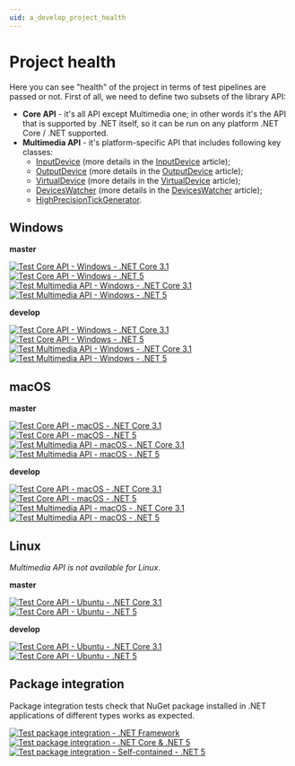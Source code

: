 ```yaml
---
uid: a_develop_project_health
---
```


# Project health

Here you can see "health" of the project in terms of test pipelines are passed or not. First of all, we need to define two subsets of the library API:

* **Core API** - it's all API except Multimedia one; in other words it's the API that is supported by .NET itself, so it can be run on any platform .NET Core / .NET supported.
* **Multimedia API** - it's platform-specific API that includes following key classes:  
  * [InputDevice](xref:Melanchall.DryWetMidi.Multimedia.InputDevice) (more details in the [InputDevice](zref:a_dev_input) article);
  * [OutputDevice](xref:Melanchall.DryWetMidi.Multimedia.OutputDevice) (more details in the [OutputDevice](xref:a_dev_output) article);
  * [VirtualDevice](xref:Melanchall.DryWetMidi.Multimedia.VirtualDevice) (more details in the [VirtualDevice](xref:a_dev_virtual) article);
  * [DevicesWatcher](xref:Melanchall.DryWetMidi.Multimedia.DevicesWatcher) (more details in the [DevicesWatcher](xref:a_dev_watcher) article);
  * [HighPrecisionTickGenerator](xref:Melanchall.DryWetMidi.Multimedia.HighPrecisionTickGenerator).

## Windows

**master**

[![Test Core API - Windows - .NET Core 3.1](https://dev.azure.com/Melanchall/DryWetMIDI/_apis/build/status/Test/Test%20Core%20API%20-%20Windows%20-%20.NET%20Core%203.1?branchName=master&label=Test%20Core%20API%20-%20Windows%20-%20.NET%20Core%203.1)](https://dev.azure.com/Melanchall/DryWetMIDI/_build/latest?definitionId=57&branchName=master)  
[![Test Core API - Windows - .NET 5](https://dev.azure.com/Melanchall/DryWetMIDI/_apis/build/status/Test/Test%20Core%20API%20-%20Windows%20-%20.NET%205?branchName=master&label=Test%20Core%20API%20-%20Windows%20-%20.NET%205)](https://dev.azure.com/Melanchall/DryWetMIDI/_build/latest?definitionId=59&branchName=master)  
[![Test Multimedia API - Windows - .NET Core 3.1](https://dev.azure.com/Melanchall/DryWetMIDI/_apis/build/status/Test/Test%20Multimedia%20API%20-%20Windows%20-%20.NET%20Core%203.1?branchName=master&label=Test%20Multimedia%20API%20-%20Windows%20-%20.NET%20Core%203.1)](https://dev.azure.com/Melanchall/DryWetMIDI/_build/latest?definitionId=63&branchName=master)  
[![Test Multimedia API - Windows - .NET 5](https://dev.azure.com/Melanchall/DryWetMIDI/_apis/build/status/Test/Test%20Multimedia%20API%20-%20Windows%20-%20.NET%205?branchName=master&label=Test%20Multimedia%20API%20-%20Windows%20-%20.NET%205)](https://dev.azure.com/Melanchall/DryWetMIDI/_build/latest?definitionId=64&branchName=master)  

**develop**

[![Test Core API - Windows - .NET Core 3.1](https://dev.azure.com/Melanchall/DryWetMIDI/_apis/build/status/Test/Test%20Core%20API%20-%20Windows%20-%20.NET%20Core%203.1?branchName=develop&label=Test%20Core%20API%20-%20Windows%20-%20.NET%20Core%203.1)](https://dev.azure.com/Melanchall/DryWetMIDI/_build/latest?definitionId=57&branchName=develop)  
[![Test Core API - Windows - .NET 5](https://dev.azure.com/Melanchall/DryWetMIDI/_apis/build/status/Test/Test%20Core%20API%20-%20Windows%20-%20.NET%205?branchName=develop&label=Test%20Core%20API%20-%20Windows%20-%20.NET%205)](https://dev.azure.com/Melanchall/DryWetMIDI/_build/latest?definitionId=59&branchName=develop)  
[![Test Multimedia API - Windows - .NET Core 3.1](https://dev.azure.com/Melanchall/DryWetMIDI/_apis/build/status/Test/Test%20Multimedia%20API%20-%20Windows%20-%20.NET%20Core%203.1?branchName=develop&label=Test%20Multimedia%20API%20-%20Windows%20-%20.NET%20Core%203.1)](https://dev.azure.com/Melanchall/DryWetMIDI/_build/latest?definitionId=63&branchName=develop)  
[![Test Multimedia API - Windows - .NET 5](https://dev.azure.com/Melanchall/DryWetMIDI/_apis/build/status/Test/Test%20Multimedia%20API%20-%20Windows%20-%20.NET%205?branchName=develop&label=Test%20Multimedia%20API%20-%20Windows%20-%20.NET%205)](https://dev.azure.com/Melanchall/DryWetMIDI/_build/latest?definitionId=64&branchName=develop)  

## macOS

**master**

[![Test Core API - macOS - .NET Core 3.1](https://dev.azure.com/Melanchall/DryWetMIDI/_apis/build/status/Test/Test%20Core%20API%20-%20macOS%20-%20.NET%20Core%203.1?branchName=master&label=Test%20Core%20API%20-%20macOS%20-%20.NET%20Core%203.1)](https://dev.azure.com/Melanchall/DryWetMIDI/_build/latest?definitionId=58&branchName=master)  
[![Test Core API - macOS - .NET 5](https://dev.azure.com/Melanchall/DryWetMIDI/_apis/build/status/Test/Test%20Core%20API%20-%20macOS%20-%20.NET%205?branchName=master&label=Test%20Core%20API%20-%20macOS%20-%20.NET%205)](https://dev.azure.com/Melanchall/DryWetMIDI/_build/latest?definitionId=60&branchName=master)  
[![Test Multimedia API - macOS - .NET Core 3.1](https://dev.azure.com/Melanchall/DryWetMIDI/_apis/build/status/Test/Test%20Multimedia%20API%20-%20macOS%20-%20.NET%20Core%203.1?branchName=master&label=Test%20Multimedia%20API%20-%20macOS%20-%20.NET%20Core%203.1)](https://dev.azure.com/Melanchall/DryWetMIDI/_build/latest?definitionId=65&branchName=master)  
[![Test Multimedia API - macOS - .NET 5](https://dev.azure.com/Melanchall/DryWetMIDI/_apis/build/status/Test/Test%20Multimedia%20API%20-%20macOS%20-%20.NET%205?branchName=master&label=Test%20Multimedia%20API%20-%20macOS%20-%20.NET%205)](https://dev.azure.com/Melanchall/DryWetMIDI/_build/latest?definitionId=66&branchName=master)  

**develop**

[![Test Core API - macOS - .NET Core 3.1](https://dev.azure.com/Melanchall/DryWetMIDI/_apis/build/status/Test/Test%20Core%20API%20-%20macOS%20-%20.NET%20Core%203.1?branchName=develop&label=Test%20Core%20API%20-%20macOS%20-%20.NET%20Core%203.1)](https://dev.azure.com/Melanchall/DryWetMIDI/_build/latest?definitionId=58&branchName=develop)  
[![Test Core API - macOS - .NET 5](https://dev.azure.com/Melanchall/DryWetMIDI/_apis/build/status/Test/Test%20Core%20API%20-%20macOS%20-%20.NET%205?branchName=develop&label=Test%20Core%20API%20-%20macOS%20-%20.NET%205)](https://dev.azure.com/Melanchall/DryWetMIDI/_build/latest?definitionId=60&branchName=develop)  
[![Test Multimedia API - macOS - .NET Core 3.1](https://dev.azure.com/Melanchall/DryWetMIDI/_apis/build/status/Test/Test%20Multimedia%20API%20-%20macOS%20-%20.NET%20Core%203.1?branchName=develop&label=Test%20Multimedia%20API%20-%20macOS%20-%20.NET%20Core%203.1)](https://dev.azure.com/Melanchall/DryWetMIDI/_build/latest?definitionId=65&branchName=develop)  
[![Test Multimedia API - macOS - .NET 5](https://dev.azure.com/Melanchall/DryWetMIDI/_apis/build/status/Test/Test%20Multimedia%20API%20-%20macOS%20-%20.NET%205?branchName=develop&label=Test%20Multimedia%20API%20-%20macOS%20-%20.NET%205)](https://dev.azure.com/Melanchall/DryWetMIDI/_build/latest?definitionId=66&branchName=develop)  

## Linux

_Multimedia API is not available for Linux_.

**master**

[![Test Core API - Ubuntu - .NET Core 3.1](https://dev.azure.com/Melanchall/DryWetMIDI/_apis/build/status/Test/Test%20Core%20API%20-%20Ubuntu%20-%20.NET%20Core%203.1?branchName=master&label=Test%20Core%20API%20-%20Ubuntu%20-%20.NET%20Core%203.1)](https://dev.azure.com/Melanchall/DryWetMIDI/_build/latest?definitionId=61&branchName=master)  
[![Test Core API - Ubuntu - .NET 5](https://dev.azure.com/Melanchall/DryWetMIDI/_apis/build/status/Test/Test%20Core%20API%20-%20Ubuntu%20-%20.NET%205?branchName=master&label=Test%20Core%20API%20-%20Ubuntu%20-%20.NET%205)](https://dev.azure.com/Melanchall/DryWetMIDI/_build/latest?definitionId=62&branchName=master)  

**develop**

[![Test Core API - Ubuntu - .NET Core 3.1](https://dev.azure.com/Melanchall/DryWetMIDI/_apis/build/status/Test/Test%20Core%20API%20-%20Ubuntu%20-%20.NET%20Core%203.1?branchName=develop&label=Test%20Core%20API%20-%20Ubuntu%20-%20.NET%20Core%203.1)](https://dev.azure.com/Melanchall/DryWetMIDI/_build/latest?definitionId=61&branchName=develop)  
[![Test Core API - Ubuntu - .NET 5](https://dev.azure.com/Melanchall/DryWetMIDI/_apis/build/status/Test/Test%20Core%20API%20-%20Ubuntu%20-%20.NET%205?branchName=develop&label=Test%20Core%20API%20-%20Ubuntu%20-%20.NET%205)](https://dev.azure.com/Melanchall/DryWetMIDI/_build/latest?definitionId=62&branchName=develop)  

## Package integration

Package integration tests check that NuGet package installed in .NET applications of different types works as expected.

[![Test package integration - .NET Framework](https://dev.azure.com/Melanchall/DryWetMIDI/_apis/build/status/Package%20integration/Test%20package%20integration%20-%20.NET%20Framework?branchName=develop&label=Test%20package%20integration%20-%20.NET%20Framework)](https://dev.azure.com/Melanchall/DryWetMIDI/_build/latest?definitionId=50&branchName=develop)  
[![Test package integration - .NET Core & .NET 5](https://dev.azure.com/Melanchall/DryWetMIDI/_apis/build/status/Package%20integration/Test%20package%20integration%20-%20.NET%20Core%20%26%20.NET%205?branchName=develop&label=Test%20package%20integration%20-%20.NET%20Core%20%26%20.NET%205)](https://dev.azure.com/Melanchall/DryWetMIDI/_build/latest?definitionId=49&branchName=develop)  
[![Test package integration - Self-contained - .NET 5](https://dev.azure.com/Melanchall/DryWetMIDI/_apis/build/status/Package%20integration/Test%20package%20integration%20-%20Self-contained%20-%20.NET%205?branchName=develop&label=Test%20package%20integration%20-%20Self-contained%20-%20.NET%205)](https://dev.azure.com/Melanchall/DryWetMIDI/_build/latest?definitionId=51&branchName=develop)